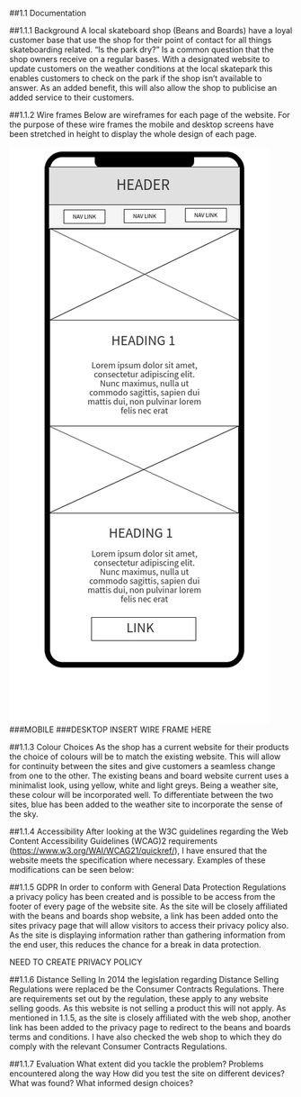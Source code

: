 ##1.1 Documentation

##1.1.1 Background
A local skateboard shop (Beans and Boards) have a loyal customer base that use the shop for their point of contact for all things skateboarding related. “Is the park dry?” Is a common question that the shop owners receive on a regular bases. With a designated website to update customers on the weather conditions at the local skatepark this enables customers to check on the park if the shop isn’t available to answer. As an added benefit, this will also allow the shop to publicise an added service to their customers.

##1.1.2 Wire frames
Below are wireframes for each page of the website. For the purpose of these wire frames the mobile and desktop screens have been stretched in height to display the whole design of each page. 


![MOBILE INDEX](/IMG/MOBILE-INDEX.PNG)
###MOBILE
###DESKTOP
INSERT WIRE FRAME HERE

##1.1.3 Colour Choices
As the shop has a current website for their products the choice of colours will be to match the existing website. This will allow for continuity between the sites and give customers a seamless change from one to the other. The existing beans and board website current uses a minimalist look, using yellow, white and light greys. Being a weather site, these colour will be incorporated well. To differentiate between the two sites, blue has been added to the weather site to incorporate the sense of the sky.

##1.1.4 Accessibility
After looking at the W3C guidelines regarding the Web Content Accessibility Guidelines (WCAG)2 requirements (https://www.w3.org/WAI/WCAG21/quickref/), I have ensured that the website meets the specification where necessary. Examples of these modifications can be seen below:

##1.1.5 GDPR
In order to conform with General Data Protection Regulations a privacy policy has been created and is possible to be access from the footer of every page of the website site. As the site will be closely affiliated with the beans and boards shop website, a link has been added onto the sites privacy page that will allow visitors to access their privacy policy also. As the site is displaying information rather than gathering information from the end user, this reduces the chance for a break in data protection. 

NEED TO CREATE PRIVACY POLICY	

##1.1.6 Distance Selling
In 2014 the legislation regarding Distance Selling Regulations were replaced be the Consumer Contracts Regulations. There are requirements set out by the regulation, these apply to any website selling goods. As this website is not selling a product this will not apply. As mentioned in 1.1.5, as the site is closely affiliated with the web shop, another link has been added to the privacy page to redirect to the beans and boards terms and conditions. I have also checked the web shop to which they do comply with the relevant Consumer Contracts Regulations.

##1.1.7 Evaluation
What extent did you tackle the problem?
Problems encountered along the way
How did you test the site on different devices? What was found?
What informed design choices? 